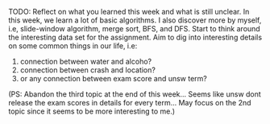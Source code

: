 TODO: Reflect on what you learned this week and what is still unclear.
In this week, we learn a lot of basic algorithms. I also discover more by myself, i.e, slide-window algorithm,
merge sort, BFS, and DFS.
Start to think around the interesting data set for the assignment. Aim to dig into interesting details on
some common things in our life, 
i.e: 
1. connection between water and alcoho? 
2. connection between crash and location?
3. or any connection between exam score and unsw term?

(PS: Abandon the third topic at the end of this week... Seems like unsw dont release the exam scores in details for every term... May focus on the 2nd topic since it seems to be more interesting to
me.)